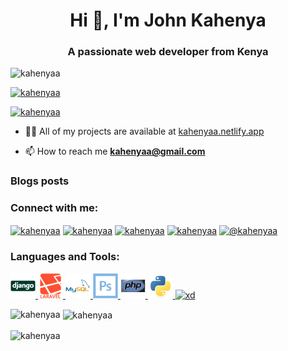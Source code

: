 <h1 align="center">Hi 👋, I'm John Kahenya</h1>
<h3 align="center">A passionate web developer from Kenya</h3>

<p align="left"> <img src="https://komarev.com/ghpvc/?username=kahenyaa&label=Profile%20views&color=0e75b6&style=flat" alt="kahenyaa" /> </p>

<p align="left"> <a href="https://github.com/ryo-ma/github-profile-trophy"><img src="https://github-profile-trophy.vercel.app/?username=kahenyaa" alt="kahenyaa" /></a> </p>

<p align="left"> <a href="https://twitter.com/kahenyaa" target="blank"><img src="https://img.shields.io/twitter/follow/kahenyaa?logo=twitter&style=for-the-badge" alt="kahenyaa" /></a> </p>

- 👨‍💻 All of my projects are available at [kahenyaa.netlify.app](kahenyaa.netlify.app)

- 📫 How to reach me **kahenyaa@gmail.com**

### Blogs posts
<!-- BLOG-POST-LIST:START -->
<!-- BLOG-POST-LIST:END -->

<h3 align="left">Connect with me:</h3>
<p align="left">
<a href="https://twitter.com/kahenyaa" target="blank"><img align="center" src="https://raw.githubusercontent.com/rahuldkjain/github-profile-readme-generator/master/src/images/icons/Social/twitter.svg" alt="kahenyaa" height="30" width="40" /></a>
<a href="https://linkedin.com/in/kahenyaa" target="blank"><img align="center" src="https://raw.githubusercontent.com/rahuldkjain/github-profile-readme-generator/master/src/images/icons/Social/linked-in-alt.svg" alt="kahenyaa" height="30" width="40" /></a>
<a href="https://fb.com/kahenyaa" target="blank"><img align="center" src="https://raw.githubusercontent.com/rahuldkjain/github-profile-readme-generator/master/src/images/icons/Social/facebook.svg" alt="kahenyaa" height="30" width="40" /></a>
<a href="https://instagram.com/kahenyaa" target="blank"><img align="center" src="https://raw.githubusercontent.com/rahuldkjain/github-profile-readme-generator/master/src/images/icons/Social/instagram.svg" alt="kahenyaa" height="30" width="40" /></a>
<a href="https://medium.com/@kahenyaa" target="blank"><img align="center" src="https://raw.githubusercontent.com/rahuldkjain/github-profile-readme-generator/master/src/images/icons/Social/medium.svg" alt="@kahenyaa" height="30" width="40" /></a>
</p>

<h3 align="left">Languages and Tools:</h3>
<p align="left"> <a href="https://www.djangoproject.com/" target="_blank"> <img src="https://raw.githubusercontent.com/devicons/devicon/master/icons/django/django-original.svg" alt="django" width="40" height="40"/> </a> <a href="https://laravel.com/" target="_blank"> <img src="https://raw.githubusercontent.com/devicons/devicon/master/icons/laravel/laravel-plain-wordmark.svg" alt="laravel" width="40" height="40"/> </a> <a href="https://www.mysql.com/" target="_blank"> <img src="https://raw.githubusercontent.com/devicons/devicon/master/icons/mysql/mysql-original-wordmark.svg" alt="mysql" width="40" height="40"/> </a> <a href="https://www.photoshop.com/en" target="_blank"> <img src="https://raw.githubusercontent.com/devicons/devicon/master/icons/photoshop/photoshop-line.svg" alt="photoshop" width="40" height="40"/> </a> <a href="https://www.php.net" target="_blank"> <img src="https://raw.githubusercontent.com/devicons/devicon/master/icons/php/php-original.svg" alt="php" width="40" height="40"/> </a> <a href="https://www.python.org" target="_blank"> <img src="https://raw.githubusercontent.com/devicons/devicon/master/icons/python/python-original.svg" alt="python" width="40" height="40"/> </a> <a href="https://www.adobe.com/products/xd.html" target="_blank"> <img src="https://cdn.worldvectorlogo.com/logos/adobe-xd.svg" alt="xd" width="40" height="40"/> </a> </p>

<p><img align="left" src="https://github-readme-stats.vercel.app/api/top-langs?username=kahenyaa&show_icons=true&locale=en&layout=compact" alt="kahenyaa" /></p>

<p>&nbsp;<img align="center" src="https://github-readme-stats.vercel.app/api?username=kahenyaa&show_icons=true&locale=en" alt="kahenyaa" /></p>

<p><img align="center" src="https://github-readme-streak-stats.herokuapp.com/?user=kahenyaa&" alt="kahenyaa" /></p>
